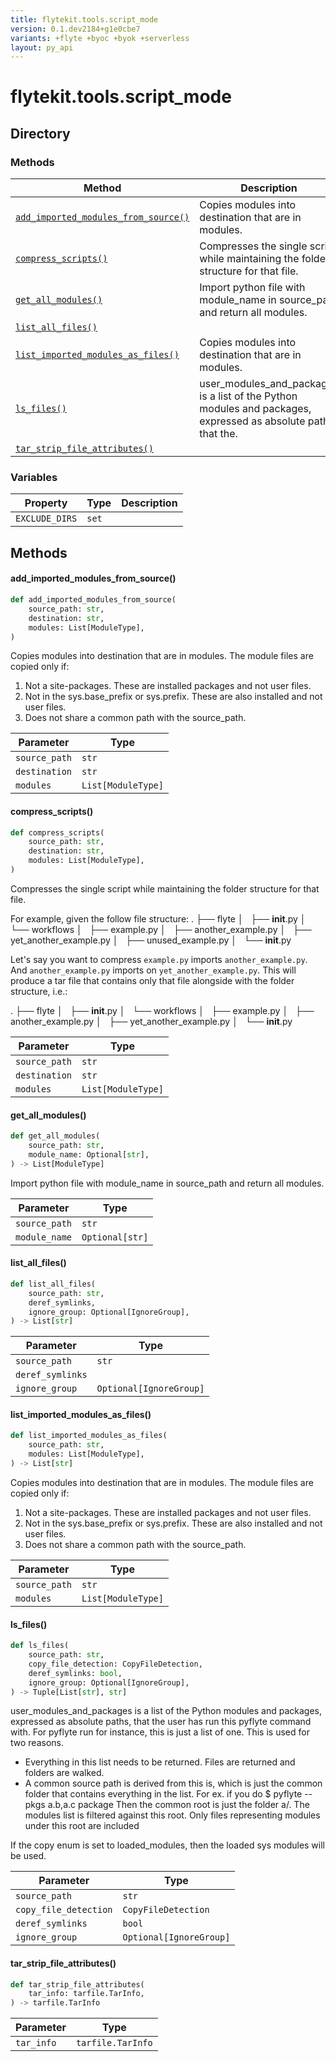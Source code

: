 ```yaml
---
title: flytekit.tools.script_mode
version: 0.1.dev2184+g1e0cbe7
variants: +flyte +byoc +byok +serverless
layout: py_api
---
```


# flytekit.tools.script_mode

## Directory

### Methods

| Method | Description |
|-|-|
| [`add_imported_modules_from_source()`](#add_imported_modules_from_source) | Copies modules into destination that are in modules. |
| [`compress_scripts()`](#compress_scripts) | Compresses the single script while maintaining the folder structure for that file. |
| [`get_all_modules()`](#get_all_modules) | Import python file with module_name in source_path and return all modules. |
| [`list_all_files()`](#list_all_files) |  |
| [`list_imported_modules_as_files()`](#list_imported_modules_as_files) | Copies modules into destination that are in modules. |
| [`ls_files()`](#ls_files) | user_modules_and_packages is a list of the Python modules and packages, expressed as absolute paths, that the. |
| [`tar_strip_file_attributes()`](#tar_strip_file_attributes) |  |


### Variables

| Property | Type | Description |
|-|-|-|
| `EXCLUDE_DIRS` | `set` |  |

## Methods

#### add_imported_modules_from_source()

```python
def add_imported_modules_from_source(
    source_path: str,
    destination: str,
    modules: List[ModuleType],
)
```
Copies modules into destination that are in modules. The module files are copied only if:

1. Not a site-packages. These are installed packages and not user files.
2. Not in the sys.base_prefix or sys.prefix. These are also installed and not user files.
3. Does not share a common path with the source_path.


| Parameter | Type |
|-|-|
| `source_path` | `str` |
| `destination` | `str` |
| `modules` | `List[ModuleType]` |

#### compress_scripts()

```python
def compress_scripts(
    source_path: str,
    destination: str,
    modules: List[ModuleType],
)
```
Compresses the single script while maintaining the folder structure for that file.

For example, given the follow file structure:
.
├── flyte
│   ├── __init__.py
│   └── workflows
│       ├── example.py
│       ├── another_example.py
│       ├── yet_another_example.py
│       ├── unused_example.py
│       └── __init__.py

Let's say you want to compress `example.py` imports `another_example.py`. And `another_example.py`
imports on `yet_another_example.py`. This will  produce a tar file that contains only that
file alongside with the folder structure, i.e.:

.
├── flyte
│   ├── __init__.py
│   └── workflows
│       ├── example.py
│       ├── another_example.py
│       ├── yet_another_example.py
│       └── __init__.py


| Parameter | Type |
|-|-|
| `source_path` | `str` |
| `destination` | `str` |
| `modules` | `List[ModuleType]` |

#### get_all_modules()

```python
def get_all_modules(
    source_path: str,
    module_name: Optional[str],
) -> List[ModuleType]
```
Import python file with module_name in source_path and return all modules.


| Parameter | Type |
|-|-|
| `source_path` | `str` |
| `module_name` | `Optional[str]` |

#### list_all_files()

```python
def list_all_files(
    source_path: str,
    deref_symlinks,
    ignore_group: Optional[IgnoreGroup],
) -> List[str]
```
| Parameter | Type |
|-|-|
| `source_path` | `str` |
| `deref_symlinks` |  |
| `ignore_group` | `Optional[IgnoreGroup]` |

#### list_imported_modules_as_files()

```python
def list_imported_modules_as_files(
    source_path: str,
    modules: List[ModuleType],
) -> List[str]
```
Copies modules into destination that are in modules. The module files are copied only if:

1. Not a site-packages. These are installed packages and not user files.
2. Not in the sys.base_prefix or sys.prefix. These are also installed and not user files.
3. Does not share a common path with the source_path.


| Parameter | Type |
|-|-|
| `source_path` | `str` |
| `modules` | `List[ModuleType]` |

#### ls_files()

```python
def ls_files(
    source_path: str,
    copy_file_detection: CopyFileDetection,
    deref_symlinks: bool,
    ignore_group: Optional[IgnoreGroup],
) -> Tuple[List[str], str]
```
user_modules_and_packages is a list of the Python modules and packages, expressed as absolute paths, that the
user has run this pyflyte command with. For pyflyte run for instance, this is just a list of one.
This is used for two reasons.
  - Everything in this list needs to be returned. Files are returned and folders are walked.
  - A common source path is derived from this is, which is just the common folder that contains everything in the
    list. For ex. if you do
    $ pyflyte --pkgs a.b,a.c package
    Then the common root is just the folder a/. The modules list is filtered against this root. Only files
    representing modules under this root are included

If the copy enum is set to loaded_modules, then the loaded sys modules will be used.


| Parameter | Type |
|-|-|
| `source_path` | `str` |
| `copy_file_detection` | `CopyFileDetection` |
| `deref_symlinks` | `bool` |
| `ignore_group` | `Optional[IgnoreGroup]` |

#### tar_strip_file_attributes()

```python
def tar_strip_file_attributes(
    tar_info: tarfile.TarInfo,
) -> tarfile.TarInfo
```
| Parameter | Type |
|-|-|
| `tar_info` | `tarfile.TarInfo` |

